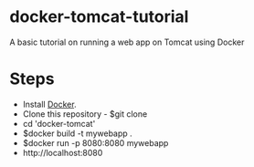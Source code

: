 # docker-tomcat-tutorial
A basic tutorial on running a web app on Tomcat using Docker

# Steps
* Install [Docker](https://docs.docker.com/install/).
* Clone this repository - $git clone 
* cd 'docker-tomcat'
* $docker build -t mywebapp .
* $docker run -p 8080:8080 mywebapp
* http://localhost:8080

